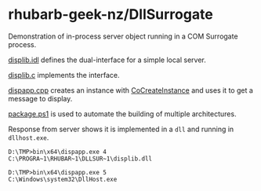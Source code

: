 # rhubarb-geek-nz/DllSurrogate

Demonstration of in-process server object running in a COM Surrogate process.

[displib.idl](displib/displib.idl) defines the dual-interface for a simple local server.

[displib.c](displib/displib.c) implements the interface.

[dispapp.cpp](dispapp/dispapp.cpp) creates an instance with [CoCreateInstance](https://learn.microsoft.com/en-us/windows/win32/api/combaseapi/nf-combaseapi-cocreateinstance) and uses it to get a message to display.

[package.ps1](package.ps1) is used to automate the building of multiple architectures.

Response from server shows it is implemented in a `dll` and running in `dllhost.exe`.

```
D:\TMP>bin\x64\dispapp.exe 4
C:\PROGRA~1\RHUBAR~1\DLLSUR~1\displib.dll

D:\TMP>bin\x64\dispapp.exe 5
C:\Windows\system32\DllHost.exe
```
